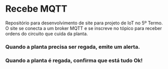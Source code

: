# Recebe MQTT

Repositório para desenvolvimento de site para projeto de IoT no 5º Termo. O site se conecta a um broker MQTT e se inscreve no tópico para receber ordens do circuito que cuida da planta.

### Quando a planta precisa ser regada, emite um alerta.

### Quando a planta é regada, confirma que está tudo Ok!
